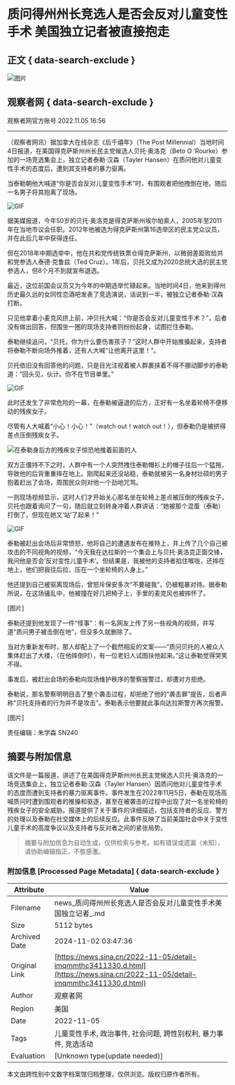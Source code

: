 # 质问得州州长竞选人是否会反对儿童变性手术 美国独立记者被直接抱走

## 正文 { data-search-exclude }


![图片](https://n.sinaimg.cn/sinakd10200/360/w180h180/20221208/efc8-204e9ae748fd985652297c80f26736d5.jpg)

## 观察者网 { data-search-exclude }

观察者网官方账号 2022.11.05 16:56

---

（观察者网讯）据加拿大在线杂志《后千禧年》（The Post Millennial）当地时间4日报道，在美国得克萨斯州州长民主党候选人贝托·奥洛克（Beto O ‘Rourke）参加的一场竞选集会上，独立记者泰勒·汉森（Tayler Hansen）在质问他对儿童变性手术的态度后，遭到其支持者的暴力驱离。

当泰勒朝他大喊道“你是否会反对儿童变性手术”时，有围观者把他拽倒在地，随后一名男子将其抱离了现场。

![GIF](https://k.sinaimg.cn/n/spider20221105/198/w639h359/20221105/d78a-adeec01baae6d1855885073522f7dbab.gif/w300h300z1l10t10q100407.jpg)

据美媒报道，今年50岁的贝托·奥洛克是得克萨斯州埃尔帕索人，2005年至2011年在当地市议会任职。2012年他被选为得克萨斯州第16选举区的民主党众议员，并在此后几年中获得连任。

但在2018年中期选举中，他在共和党传统铁票仓得克萨斯州，以微弱差距败给共和党参选人泰德·克鲁兹（Ted Cruz）。1年后，贝托又成为2020总统大选的民主党参选人，但8个月不到就宣布退选。

最近，这位前国会议员又为今年的中期选举忙碌起来。当地时间4日，他来到得州历史最久远的女同性恋酒吧发表了竞选演说，话说到一半，被独立记者泰勒·汉森打断。

只见他拿着小麦克风挤上前，冲贝托大喊：“你是否会反对儿童变性手术？”，后者没有做出回答，但围坐一圈的现场支持者则纷纷起身，试图拦住泰勒。

泰勒继续追问，“贝托，你为什么要伤害孩子？”这时人群中开始推搡起来，支持者将泰勒不断向场外推着，还有人大喊“让他离开这里！”。

贝托依旧没有回答他的问题，只是目光注视着被人群裹挟着不得不挪动脚步的泰勒道：“回头见，伙计。你不在节目单里。”

![GIF](https://k.sinaimg.cn/spider20221105/198/w639h359/20221105/ac82-33874324436827adcaa22290a9271172.gif)

此时还发生了非常危险的一幕，在泰勒被逼退的后方，正好有一名坐着轮椅不便移动的残疾女子。

尽管有人大喊着“小心！小心！”（watch out！watch out！），但泰勒仍是被挤得差点压倒残疾女子。

![在泰勒身后方的残疾女子惊恐地推着前面的人](https://k.sinaimg.cn/spider20221105/688/w1475h813/20221105/6023-6e3fd99102052e002cf3298d895d4116.png/w700d1q75cms.jpg?by=cms_fixed_width)

双方正僵持不下之时，人群中有一个人突然拽住泰勒帽衫上的帽子往后一个猛拖，导致他的后背重重摔在地上。刚爬起来还没站稳，泰勒就被另一名身材壮硕的男子抱着赶出了会场，周围民众则对他一个劲地咒骂。

一则现场视频显示，这时人们才开始关心那名坐在轮椅上差点被压倒的残疾女子，贝托也跟着询问了一句，随后就立刻转身冲着人群讲话：“她被那个混蛋（泰勒）打倒了，但现在她又‘站’了起来！”

![GIF](https://k.sinaimg.cn/spider20221105/198/w639h359/20221105/a10e-09cd4626deba3ad5296b15b0c3611a0e.gif)

泰勒被赶出会场后非常愤怒，他将自己的遭遇发布在推特上，并上传了几个自己被攻击的不同视角的视频，“今天我在达拉斯的一个集会上与贝托·奥洛克正面交锋，我问他是否会‘反对变性儿童手术’。但结果是，我被他的支持者掐住喉咙，还摔在地上，他们把我往后拉，压在一个坐轮椅的人身上。”

他还提到自己被驱离现场后，曾怒斥保安多次“不要碰我”，仍被粗暴对待。据泰勒所说，在这场骚乱中，他被撞在好几把椅子上，手里的麦克风也被摔怀了。

[图片]

泰勒还提到他发现了一件“怪事”：有一名网友上传了另一些视角的视频，并写道“质问男子被击倒在地”，但没多久就删除了。

当对方重新发布时，那人却配上了一个截然相反的文案——“质问贝托的人被众人集体赶出了大楼，（在他摔倒时），有一位老妇人试图扶他起来。”这让泰勒觉得哭笑不得。

事发后，被赶出会场的泰勒向现场维护秩序的警察报警过，却遭对方拒绝。

泰勒说，那名警察明明目击了整个袭击过程，却拒绝了他的“袭击罪”提告，后者声称“贝托支持者的行为并不是攻击”。泰勒表示他要就此事向达拉斯警方再次报警。

[图片]

责任编辑：朱学森 SN240
<!-- tcd_original_link https://news.sina.cn/2022-11-05/detail-imqmmthc3411330.d.html -->
## 摘要与附加信息

<!-- tcd_abstract -->
该文件是一篇报道，讲述了在美国得克萨斯州州长民主党候选人贝托·奥洛克的一场竞选集会上，独立记者泰勒·汉森（Tayler Hansen）因质问他对儿童变性手术的态度而遭到支持者的暴力驱离事件。事件发生在2022年11月5日，泰勒在现场高喊质问时遭到围观者的推搡和驱逐，甚至在被袭击的过程中出现了对一名坐轮椅的残疾女子的安全威胁。报道提供了关于事件的详细描述，包括支持者的反应、警方的处理以及泰勒在社交媒体上的后续反应。此事件反映了当前美国社会中关于变性儿童手术的高度争议以及支持者与反对者之间的紧张局势。
<!-- tcd_abstract_end -->

> 摘要与附加信息为自动生成，仅供检索与参考。如有错误或遗漏（未知），请协助编辑指正，不胜感激。

### 附加信息 [Processed Page Metadata] { data-search-exclude }

| Attribute       | Value                                  |
|-----------------|----------------------------------------|
| Filename        | news_质问得州州长竞选人是否会反对儿童变性手术美国独立记者_.md                             |
| Size            | 5112 bytes                           |
| Archived Date   | 2024-11-02 03:47:36                             |
| Original Link   | [https://news.sina.cn/2022-11-05/detail-imqmmthc3411330.d.html](https://news.sina.cn/2022-11-05/detail-imqmmthc3411330.d.html)                       |
| Author          | 观察者网                               |
| Region          | 美国                               |
| Date            | 2022-11-05                                 |
| Tags            | 儿童变性手术, 政治事件, 社会问题, 跨性别权利, 暴力事件, 竞选活动                                 |
| Evaluation            | [Unknown type(update needed)]                                 |
<!-- tcd_table_end -->

本文由跨性别中文数字档案馆归档整理，仅供浏览。版权归原作者所有。
